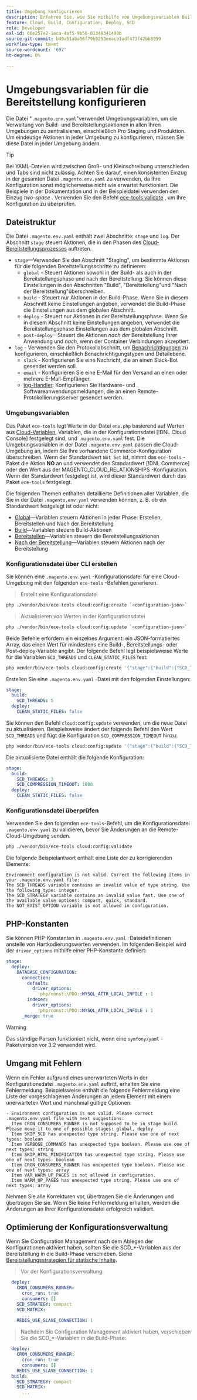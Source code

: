 ```yaml
---
title: Umgebung konfigurieren
description: Erfahren Sie, wie Sie mithilfe von Umgebungsvariablen Build- und Bereitstellungsaktionen in allen Commerce-Umgebungen in Cloud-Infrastrukturumgebungen konfigurieren, einschließlich Pro Staging und Produktion.
feature: Cloud, Build, Configuration, Deploy, SCD
role: Developer
exl-id: 66e257e2-1eca-4af5-9b56-01348341400b
source-git-commit: b49a51aba56f79b5253eeacb1adf473f42bb8959
workflow-type: tm+mt
source-wordcount: '697'
ht-degree: 0%

---
```


# Umgebungsvariablen für die Bereitstellung konfigurieren

Die Datei &quot;`.magento.env.yaml`&quot;verwendet Umgebungsvariablen, um die Verwaltung von Build- und Bereitstellungsaktionen in allen Ihren Umgebungen zu zentralisieren, einschließlich Pro Staging und Produktion. Um eindeutige Aktionen in jeder Umgebung zu konfigurieren, müssen Sie diese Datei in jeder Umgebung ändern.

>[!TIP]
>
>Bei YAML-Dateien wird zwischen Groß- und Kleinschreibung unterschieden und Tabs sind nicht zulässig. Achten Sie darauf, einen konsistenten Einzug in der gesamten Datei `.magento.env.yaml` zu verwenden, da Ihre Konfiguration sonst möglicherweise nicht wie erwartet funktioniert. Die Beispiele in der Dokumentation und in der Beispieldatei verwenden den Einzug _two-space_ . Verwenden Sie den Befehl [ece-tools validate](#validate-configuration-file) , um Ihre Konfiguration zu überprüfen.

## Dateistruktur

Die Datei `.magento.env.yaml` enthält zwei Abschnitte: `stage` und `log`. Der Abschnitt `stage` steuert Aktionen, die in den Phasen des [Cloud-Bereitstellungsprozesses](../deploy/process.md) auftreten.

- `stage`—Verwenden Sie den Abschnitt &quot;Staging&quot;, um bestimmte Aktionen für die folgenden Bereitstellungsschritte zu definieren:
   - `global` - Steuert Aktionen sowohl in der Build- als auch in der Bereitstellungsphase und nach der Bereitstellung. Sie können diese Einstellungen in den Abschnitten &quot;Build&quot;, &quot;Bereitstellung&quot;und &quot;Nach der Bereitstellung&quot;überschreiben.
   - `build` - Steuert nur Aktionen in der Build-Phase. Wenn Sie in diesem Abschnitt keine Einstellungen angeben, verwendet die Build-Phase die Einstellungen aus dem globalen Abschnitt.
   - `deploy` - Steuert nur Aktionen in der Bereitstellungsphase. Wenn Sie in diesem Abschnitt keine Einstellungen angeben, verwendet die Bereitstellungsphase Einstellungen aus dem globalen Abschnitt.
   - `post-deploy`—Steuert die Aktionen _nach der_ Bereitstellung Ihrer Anwendung und _nach_, wenn der Container Verbindungen akzeptiert.
- `log` - Verwenden Sie den Protokollabschnitt, um [Benachrichtigungen](set-up-notifications.md) zu konfigurieren, einschließlich Benachrichtigungstypen und Detailebene.
   - `slack` - Konfigurieren Sie eine Nachricht, die an einen Slack-Bot gesendet werden soll.
   - `email` - Konfigurieren Sie eine E-Mail für den Versand an einen oder mehrere E-Mail-Empfänger.
   - [log-Handler](log-handlers.md): Konfigurieren Sie Hardware- und Softwareanwendungsmeldungen, die an einen Remote-Protokollierungsserver gesendet werden.

### Umgebungsvariablen

Das Paket `ece-tools` legt Werte in der Datei `env.php` basierend auf Werten aus [Cloud-Variablen](variables-cloud.md), Variablen, die in der Konfigurationsdatei [!DNL Cloud Console] festgelegt sind, und `.magento.env.yaml` fest. Die Umgebungsvariablen in der Datei `.magento.env.yaml` passen die Cloud-Umgebung an, indem Sie Ihre vorhandene Commerce-Konfiguration überschreiben. Wenn der Standardwert `Not Set` ist, nimmt das `ece-tools` -Paket die Aktion **NO** an und verwendet den Standardwert [!DNL Commerce] oder den Wert aus der MAGENTO_CLOUD_RELATIONSHIPS -Konfiguration. Wenn der Standardwert festgelegt ist, wird dieser Standardwert durch das Paket `ece-tools` festgelegt.

Die folgenden Themen enthalten detaillierte Definitionen aller Variablen, die Sie in der Datei `.magento.env.yaml` verwenden können, z. B. ob ein Standardwert festgelegt ist oder nicht:

- [Global](variables-global.md)—Variablen steuern Aktionen in jeder Phase: Erstellen, Bereitstellen und Nach der Bereitstellung
- [Build](variables-build.md)—Variablen steuern Build-Aktionen
- [Bereitstellen](variables-deploy.md)—Variablen steuern die Bereitstellungsaktionen
- [Nach der Bereitstellung](variables-post-deploy.md)—Variablen steuern Aktionen nach der Bereitstellung

### Konfigurationsdatei über CLI erstellen

Sie können eine `.magento.env.yaml` -Konfigurationsdatei für eine Cloud-Umgebung mit den folgenden `ece-tools` -Befehlen generieren.

>Erstellt eine Konfigurationsdatei

```bash
php ./vendor/bin/ece-tools cloud:config:create `<configuration-json>`
```

>Aktualisieren von Werten in der Konfigurationsdatei

```bash
php ./vendor/bin/ece-tools cloud:config:update `<configuration-json>`
```

Beide Befehle erfordern ein einzelnes Argument: ein JSON-formatiertes Array, das einen Wert für mindestens eine Build-, Bereitstellungs- oder Post-deploy-Variable angibt. Der folgende Befehl legt beispielsweise Werte für die Variablen `SCD_THREADS` und `CLEAN_STATIC_FILES` fest:

```bash
php vendor/bin/ece-tools cloud:config:create '{"stage":{"build":{"SCD_THREADS":5}, "deploy":{"CLEAN_STATIC_FILES":false}}}'
```

Erstellen Sie eine `.magento.env.yaml` -Datei mit den folgenden Einstellungen:

```yaml
stage:
  build:
    SCD_THREADS: 5
  deploy:
    CLEAN_STATIC_FILES: false
```

Sie können den Befehl `cloud:config:update` verwenden, um die neue Datei zu aktualisieren. Beispielsweise ändert der folgende Befehl den Wert `SCD_THREADS` und fügt die Konfiguration `SCD_COMPRESSION_TIMEOUT` hinzu:

```bash
php vendor/bin/ece-tools cloud:config:update '{"stage":{"build":{"SCD_THREADS":3, "SCD_COMPRESSION_TIMEOUT":1000}}}'
```

Die aktualisierte Datei enthält die folgende Konfiguration:

```yaml
stage:
  build:
    SCD_THREADS: 3
    SCD_COMPRESSION_TIMEOUT: 1000
  deploy:
    CLEAN_STATIC_FILES: false
```

### Konfigurationsdatei überprüfen

Verwenden Sie den folgenden `ece-tools`-Befehl, um die Konfigurationsdatei `.magento.env.yaml` zu validieren, bevor Sie Änderungen an die Remote-Cloud-Umgebung senden.

```bash
php ./vendor/bin/ece-tools cloud:config:validate
```

Die folgende Beispielantwort enthält eine Liste der zu korrigierenden Elemente:

```
Environment configuration is not valid. Correct the following items in your .magento.env.yaml file:
The SCD_THREADS variable contains an invalid value of type string. Use the following type: integer.
The SCD_STRATEGY variable contains an invalid value fast. Use one of the available value options: compact, quick, standard.
The NOT_EXIST_OPTION variable is not allowed in configuration.
```

## PHP-Konstanten

Sie können PHP-Konstanten in `.magento.env.yaml` -Dateidefinitionen anstelle von Hartkodierungswerten verwenden. Im folgenden Beispiel wird der `driver_options` mithilfe einer PHP-Konstante definiert:

```yaml
stage:
  deploy:
    DATABASE_CONFIGURATION:
      connection:
        default:
          driver_options:
            !php/const:\PDO::MYSQL_ATTR_LOCAL_INFILE : 1
        indexer:
          driver_options:
            !php/const:\PDO::MYSQL_ATTR_LOCAL_INFILE : 1
      _merge: true
```

>[!WARNING]
>
>Das ständige Parsen funktioniert nicht, wenn eine `symfony/yaml` -Paketversion vor 3.2 verwendet wird.

## Umgang mit Fehlern

Wenn ein Fehler aufgrund eines unerwarteten Werts in der Konfigurationsdatei `.magento.env.yaml` auftritt, erhalten Sie eine Fehlermeldung. Beispielsweise enthält die folgende Fehlermeldung eine Liste der vorgeschlagenen Änderungen an jedem Element mit einem unerwarteten Wert und manchmal gültige Optionen:

```
- Environment configuration is not valid. Please correct .magento.env.yaml file with next suggestions:
  Item CRON_CONSUMERS_RUNNER is not supposed to be in stage build. Please move it to one of possible stages: global, deploy
  Item SKIP_SCD has unexpected type string. Please use one of next types: boolean
  Item VERBOSE_COMMANDS has unexpected type boolean. Please use one of next types: string
  Item SKIP_HTML_MINIFICATION has unexpected type string. Please use one of next types: boolean
  Item CRON_CONSUMERS_RUNNER has unexpected type boolean. Please use one of next types: array
  Item VAR_WARM_UP_PAGES is not allowed in configuration.
  Item WARM_UP_PAGES has unexpected type string. Please use one of next types: array
```

Nehmen Sie alle Korrekturen vor, übertragen Sie die Änderungen und übertragen Sie sie. Wenn Sie keine Fehlermeldung erhalten, werden die Änderungen an Ihrer Konfigurationsdatei erfolgreich validiert.

## Optimierung der Konfigurationsverwaltung

Wenn Sie Configuration Management nach dem Ablegen der Konfigurationen aktiviert haben, sollten Sie die SCD_*-Variablen aus der Bereitstellung in die Build-Phase verschieben. Siehe [Bereitstellungsstrategien für statische Inhalte](../deploy/static-content.md).

>Vor der Konfigurationsverwaltung:

```yaml
  deploy:
    CRON_CONSUMERS_RUNNER:
      cron_run: true
      consumers: []
    SCD_STRATEGY: compact
    SCD_MATRIX:
      ...
    REDIS_USE_SLAVE_CONNECTION: 1
```

>Nachdem Sie Configuration Management aktiviert haben, verschieben Sie die SCD_*-Variablen in die Build-Phase:

```yaml
  deploy:
    CRON_CONSUMERS_RUNNER:
      cron_run: true
      consumers: []
    REDIS_USE_SLAVE_CONNECTION: 1
  build:
    SCD_STRATEGY: compact
    SCD_MATRIX:
      ...
```
